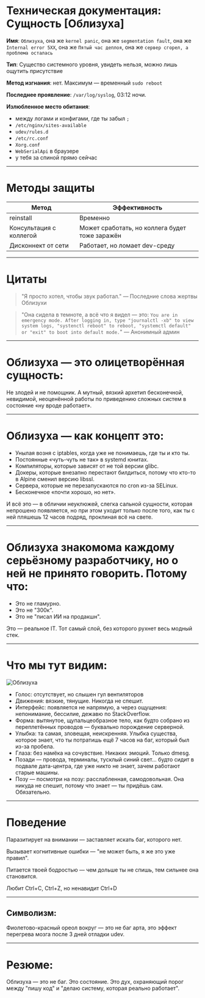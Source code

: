 # Техническая документация: Сущность [Облизуха]
**Имя**: `Облизуха`, она же `kernel panic`, она же `segmentation fault`, она же `Internal error 5XX`, она же `Пятый час деплоя`, она же `сервер сгорел, а проблема осталась`

**Тип**: Существо системного уровня, увидеть нельзя, можно лишь ощутить присутствие

**Метод изгнания**: нет. Максимум — временный `sudo reboot`

**Последнее проявление**: `/var/log/syslog`, 03:12 ночи.

**Излюбленное место обитания**: 
* между логами и конфигами, где ты забыл `;`
* `/etc/nginx/sites-available`
* `udev/rules.d`
* `/etc/rc.conf`
* `Xorg.conf`
* `WebSerialApi` в браузере
* у тебя за спиной прямо сейчас

___
# Методы защиты

| Метод                   | Эффективность                                  |
|-------------------------|------------------------------------------------|
| reinstall               | Временно                                       |
| Консультация с коллегой | Может сработать, но коллега будет тоже заражён |
| Дисконнект от сети      | Работает, но ломает dev-среду                  |
___

# Цитаты
>"Я просто хотел, чтобы звук работал."
— Последние слова жертвы Облизухи

> "Она сидела в темноте, а всё что я видел — это: `You are in emergency mode. After logging in, type "journalctl -xb" to view
system logs, "systenctl reboot" to reboot, "systemctl default" or "exit"
to boot into default mode.`"
— Анонимный админ

___
# Облизуха — это олицетворённая сущность:
Не злодей и не помощник. А мутный, вязкий архетип бесконечной, невидимой, неоценённой работы по приведению сложных систем в состояние «ну вроде работает».
___

# Облизуха — как концепт это:
* Унылая возня с iptables, когда уже не понимаешь, где ты и кто ты.
* Постоянные «чуть-чуть не так» в systemd юнитах.
* Компиляторы, которые зависят от не той версии glibc.
* Докеры, которые внезапно перестают билдиться, потому что кто-то в Alpine сменил версию libssl.
* Сервера, которые не перезапускаются по cron из-за SELinux.
* Бесконечное «почти хорошо, но нет».

И всё это — в обличии неуклюжей, слегка сальной сущности, которая непрошено появляется, но при этом уходит только после того, как ты с ней пляшешь 12 часов подряд, проклиная всё на свете.

___
# Облизуха знакомома каждому серьёзному разработчику, но о ней не принято говорить. Потому что:

* Это не гламурно.
* Это не "300к".
* Это не "писал ИИ на продакшн".

Это — реальное IT. Тот самый слой, без которого рухнет весь модный стек.
___
# Что мы тут видим:

![Облизуха](https://raw.githubusercontent.com/4ePT1A/Oblizuxa/refs/heads/main/bestia.png)

* Голос: отсутствует, но слышен гул вентиляторов
* Движения: вязкие, тянущие. Никогда не спешит.
* Интерфейс: появляется не напрямую, а через ощущения: непонимание, бессилие, дежавю по StackOverflow.
* Форма: вытянутое, щупальцеобразное тело, как будто собрано из переплетённых проводов — буквально порождение серверной.
* Улыбка: та самая, зловещая, неискренняя. Улыбка существа, которое знает, что ты потратишь ещё 7 часов на баг, который был из-за пробела.
* Глаза: без намёка на сочувствие. Никаких эмоций. Только dmesg.
* Позади — провода, терминалы, тусклый синий свет... будто сидит в подвале дата-центра, где уже никто не знает, зачем работают старые машины.
* Позу — посмотри на позу: расслабленная, самодовольная. Она никуда не спешит, потому что знает — ты придёшь сам. Обязательно.

___
# Поведение
Паразитирует на внимании — заставляет искать баг, которого нет.

Вызывает когнитивные ошибки — "не может быть, я же это уже правил".

Питается твоей бодростью — чем дольше ты не спишь, тем сильнее она становится.

Любит Ctrl+C, Ctrl+Z, но ненавидит Ctrl+D
___
## Символизм:
Фиолетово-красный ореол вокруг — это не баг арта, это эффект перегрева мозга после 3 дней отладки udev.
___

# Резюме:
Облизуха — это не баг.
Это состояние.
Это дух, охраняющий порог между "пишу код" и "делаю систему, которая реально работает".

